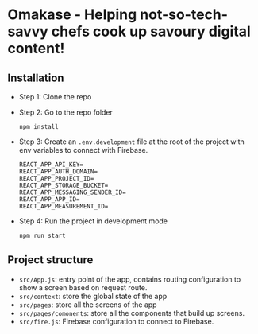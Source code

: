 # Omakase - Helping not-so-tech-savvy chefs cook up savoury digital content!

## Installation

- Step 1: Clone the repo
- Step 2: Go to the repo folder

  ```
  npm install
  ```

- Step 3: Create an `.env.development` file at the root of the project with env variables to connect with Firebase.
  ```.env
  REACT_APP_API_KEY=
  REACT_APP_AUTH_DOMAIN=
  REACT_APP_PROJECT_ID=
  REACT_APP_STORAGE_BUCKET=
  REACT_APP_MESSAGING_SENDER_ID=
  REACT_APP_APP_ID=
  REACT_APP_MEASUREMENT_ID=
  ```
- Step 4: Run the project in development mode
  ```
  npm run start
  ```

## Project structure

- `src/App.js`: entry point of the app, contains routing configuration to show a screen based on request route.
- `src/context`: store the global state of the app
- `src/pages`: store all the screens of the app
- `src/pages/comonents`: store all the components that build up screens.
- `src/fire.js`: Firebase configuration to connect to Firebase.
